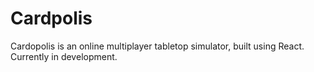 # Cardpolis

Cardopolis is an online multiplayer tabletop simulator, built using React. Currently in development.
